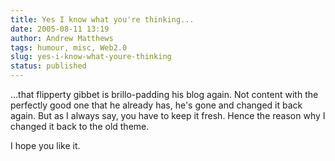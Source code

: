 ```yaml
---
title: Yes I know what you're thinking...
date: 2005-08-11 13:19
author: Andrew Matthews
tags: humour, misc, Web2.0
slug: yes-i-know-what-youre-thinking
status: published
---
```


...that flipperty gibbet is brillo-padding his blog again. Not content with the perfectly good one that he already has, he's gone and changed it back again. But as I always say, you have to keep it fresh. Hence the reason why I changed it back to the old theme.

I hope you like it.
